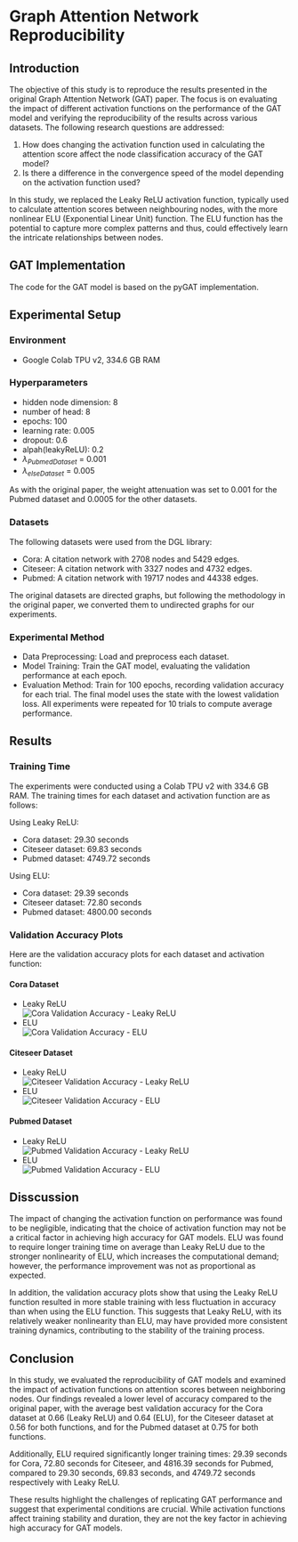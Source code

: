 # Graph Attention Network Reproducibility

## Introduction
The objective of this study is to reproduce the results presented in the original Graph Attention Network (GAT) paper. The focus is on evaluating the impact of different activation functions on the performance of the GAT model and verifying the reproducibility of the results across various datasets. The following research questions are addressed:

1. How does changing the activation function used in calculating the attention score affect the node classification accuracy of the GAT model?
2. Is there a difference in the convergence speed of the model depending on the activation function used?

In this study, we replaced the Leaky ReLU activation function, typically used to calculate attention scores between neighbouring nodes, with the more nonlinear ELU (Exponential Linear Unit) function. The ELU function has the potential to capture more complex patterns and thus, could effectively learn the intricate relationships between nodes.

## GAT Implementation
The code for the GAT model is based on the pyGAT implementation.

## Experimental Setup
### Environment
- Google Colab TPU v2, 334.6 GB RAM
### Hyperparameters
- hidden node dimension: 8
- number of head: 8
- epochs: 100
- learning rate: 0.005
- dropout: 0.6
- alpah(leakyReLU): 0.2
- $\lambda_{PubmedDataset}$ = 0.001
- $\lambda_{elseDataset}$ = 0.005  

As with the original paper, the weight attenuation was set to 0.001 for the Pubmed dataset and 0.0005 for the other datasets.

### Datasets

The following datasets were used from the DGL library:

- Cora: A citation network with 2708 nodes and 5429 edges.
- Citeseer: A citation network with 3327 nodes and 4732 edges.
- Pubmed: A citation network with 19717 nodes and 44338 edges.

The original datasets are directed graphs, but following the methodology in the original paper, we converted them to undirected graphs for our experiments.

### Experimental Method
- Data Preprocessing: Load and preprocess each dataset.
- Model Training: Train the GAT model, evaluating the validation performance at each epoch.
- Evaluation Method: Train for 100 epochs, recording validation accuracy for each trial. The final model uses the state with the lowest validation loss. All experiments were repeated for 10 trials to compute average performance.

## Results

### Training Time
 The experiments were conducted using a Colab TPU v2 with 334.6 GB RAM. The training times for each dataset and activation function are as follows:

Using Leaky ReLU:
- Cora dataset: 29.30 seconds
- Citeseer dataset: 69.83 seconds
- Pubmed dataset: 4749.72 seconds

Using ELU:
- Cora dataset: 29.39 seconds
- Citeseer dataset: 72.80 seconds
- Pubmed dataset: 4800.00 seconds


### Validation Accuracy Plots
Here are the validation accuracy plots for each dataset and activation function:

#### Cora Dataset
- Leaky ReLU  
![Cora Validation Accuracy - Leaky ReLU](./results/Cora_val_acc_leaky_relu.png)
- ELU  
![Cora Validation Accuracy - ELU](./results/Cora_val_acc_elu.png)

#### Citeseer Dataset
- Leaky ReLU   
![Citeseer Validation Accuracy - Leaky ReLU](./results/Citeseer_val_acc_leaky_relu.png)
- ELU  
![Citeseer Validation Accuracy - ELU](./results/Citeseer_val_acc_elu.png)

#### Pubmed Dataset
- Leaky ReLU  
![Pubmed Validation Accuracy - Leaky ReLU](./results/Pubmed_val_acc_leaky_relu.png)
- ELU  
![Pubmed Validation Accuracy - ELU](./results/Pubmed_val_acc_elu.png)

## Disscussion
The impact of changing the activation function on performance was found to be negligible, indicating that the choice of activation function may not be a critical factor in achieving high accuracy for GAT models. ELU was found to require longer training time on average than Leaky ReLU due to the stronger nonlinearity of ELU, which increases the computational demand; however, the performance improvement was not as proportional as expected.

In addition, the validation accuracy plots show that using the Leaky ReLU function resulted in more stable training with less fluctuation in accuracy than when using the ELU function. This suggests that Leaky ReLU, with its relatively weaker nonlinearity than ELU, may have provided more consistent training dynamics, contributing to the stability of the training process.

## Conclusion
In this study, we evaluated the reproducibility of GAT models and examined the impact of activation functions on attention scores between neighboring nodes. Our findings revealed a lower level of accuracy compared to the original paper, with the average best validation accuracy for the Cora dataset at 0.66 (Leaky ReLU) and 0.64 (ELU), for the Citeseer dataset at 0.56 for both functions, and for the Pubmed dataset at 0.75 for both functions.

Additionally, ELU required significantly longer training times: 29.39 seconds for Cora, 72.80 seconds for Citeseer, and 4816.39 seconds for Pubmed, compared to 29.30 seconds, 69.83 seconds, and 4749.72 seconds respectively with Leaky ReLU.

These results highlight the challenges of replicating GAT performance and suggest that experimental conditions are crucial. While activation functions affect training stability and duration, they are not the key factor in achieving high accuracy for GAT models.